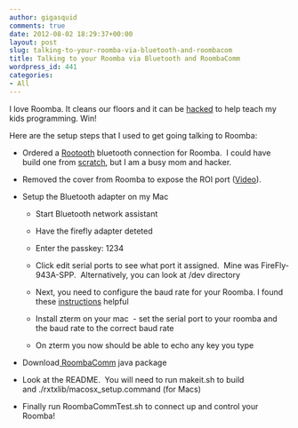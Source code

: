 ```yaml
---
author: gigasquid
comments: true
date: 2012-08-02 18:29:37+00:00
layout: post
slug: talking-to-your-roomba-via-bluetooth-and-roombacom
title: Talking to your Roomba via Bluetooth and RoombaComm
wordpress_id: 441
categories:
- All
---
```


I love Roomba. It cleans our floors and it can be [hacked](http://www.irobot.com/images/consumer/hacker/roomba_sci_spec_manual.pdf) to help teach my kids programming. Win!

Here are the setup steps that I used to get going talking to Roomba:



	
  * Ordered a [Rootooth](https://www.sparkfun.com/products/10980?) bluetooth connection for Roomba.  I could have build one from [scratch](http://hackingroomba.com/projects/build-a-roomba-bluetooth-adapter/), but I am a busy mom and hacker.

	
  * Removed the cover from Roomba to expose the ROI port ([Video](http://www.youtube.com/watch?v=EaZibdOIeD0)).

	
  * Setup the Bluetooth adapter on my Mac

	
    * Start Bluetooth network assistant

	
    * Have the firefly adapter deteted

	
    * Enter the passkey: 1234

	
    * Click edit serial ports to see what port it assigned.  Mine was FireFly-943A-SPP.  Alternatively, you can look at /dev directory

	
    * Next, you need to configure the baud rate for your Roomba. I found these [instructions](http://www.robotappstore.com/Knowledge-Base/3-Serial-Port-Baud-Rate-Configuration/17.html) helpful

	
    * Install zterm on your mac  - set the serial port to your roomba and the baud rate to the correct baud rate

	
    * On zterm you now should be able to echo any key you type




	
  * Download[ RoombaComm](http://hackingroomba.com/code/roombacomm/) java package

	
  * Look at the README.  You will need to run makeit.sh to build and ./rxtxlib/macosx_setup.command (for Macs)

	
  * Finally run RoombaCommTest.sh to connect up and control your Roomba!



